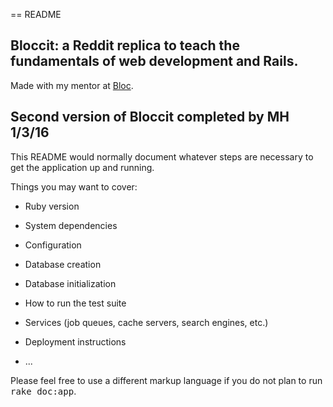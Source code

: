 == README

## Bloccit: a Reddit replica to teach the fundamentals of web development and Rails.

Made with my mentor at [Bloc](http://bloc.io).

## Second version of Bloccit completed by MH 1/3/16

This README would normally document whatever steps are necessary to get the
application up and running.

Things you may want to cover:

* Ruby version

* System dependencies

* Configuration

* Database creation

* Database initialization

* How to run the test suite

* Services (job queues, cache servers, search engines, etc.)

* Deployment instructions

* ...


Please feel free to use a different markup language if you do not plan to run
<tt>rake doc:app</tt>.
